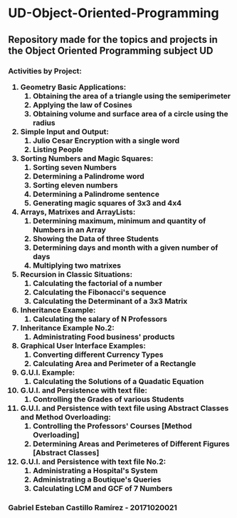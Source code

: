 # UD-Object-Oriented-Programming
<h2>Repository made for the topics and projects in the Object Oriented Programming subject UD</h2>
<h3>Activities by Project:
<ol type="1">
  <li> Geometry Basic Applications:
		<ol type="1">
		  <li>Obtaining the area of a triangle using the semiperimeter</li>
		  <li>Applying the law of Cosines</li>
		  <li>Obtaining volume and surface area of a circle using the radius</li>
		</ol>								
  </li>
  <li> Simple Input and Output:
		<ol type="1">
		  <li>Julio Cesar Encryption with a single word</li>
		  <li>Listing People</li>
		</ol>								
  </li>
  <li> Sorting Numbers and Magic Squares:
		<ol type="1">
		  <li>Sorting seven Numbers</li>
		  <li>Determining a Palindrome word</li>
		  <li>Sorting eleven numbers</li>
		  <li>Determining a Palindrome sentence</li>
		  <li>Generating magic squares of 3x3 and 4x4</li>
		</ol>								
  </li>
  <li> Arrays, Matrixes and ArrayLists:
		<ol type="1">
		  <li>Determining maximum, minimum and quantity of Numbers in an Array</li>
		  <li>Showing the Data of three Students</li>
		  <li>Determining days and month with a given number of days</li>
		  <li>Multiplying two matrixes</li>
		</ol>								
  </li>  
  <li> Recursion in Classic Situations:
		<ol type="1">
		  <li>Calculating the factorial of a number</li>
		  <li>Calculating the Fibonacci's sequence</li>
		  <li>Calculating the Determinant of a 3x3 Matrix</li>
		</ol>								
  </li>  
  <li> Inheritance Example:
		<ol type="1">
		  <li>Calculating the salary of N Professors</li>
		</ol>								
  </li>
  <li> Inheritance Example No.2:
		<ol type="1">
		  <li>Administrating Food business' products</li>
		</ol>								
  </li>
  <li> Graphical User Interface Examples:
		<ol type="1">
		  <li>Converting different Currency Types</li>
		  <li>Calculating Area and Perimeter of a Rectangle</li>
		</ol>								
  </li>
  <li> G.U.I. Example:
		<ol type="1">
		  <li>Calculating the Solutions of a Quadatic Equation</li>
		</ol>								
  </li>
  <li> G.U.I. and Persistence with text file:
		<ol type="1">
		  <li>Controlling the Grades of various Students</li>
		</ol>								
  </li>
  <li> G.U.I. and Persistence with text file using Abstract Classes and Method Overloading:
		<ol type="1">
		  <li>Controlling the Professors' Courses [Method Overloading]</li>
		  <li>Determining Areas and Perimeteres of Different Figures [Abstract Classes]</li>
		</ol>								
  </li>
  <li> G.U.I. and Persistence with text file No.2:
		<ol type="1">
		  <li>Administrating a Hospital's System</li>
		  <li>Administrating a Boutique's Queries</li>
		  <li>Calculating LCM and GCF of 7 Numbers</li>
		</ol>								
  </li>
</ol>
</h3>
<h3>Gabriel Esteban Castillo Ramírez - 20171020021</h3>
